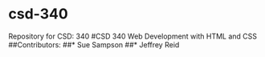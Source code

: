 # csd-340
Repository for CSD: 340
#CSD 340 Web Development with HTML and CSS
##Contributors:
##* Sue Sampson
##* Jeffrey Reid
